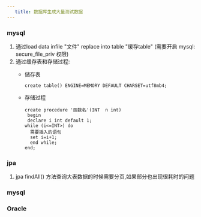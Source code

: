 ```yaml
---
   title: 数据库生成大量测试数据
---
```


### mysql

  1. 通过load data infile "文件" replace into table "缓存table" (需要开启 mysql: secure_file_priv 权限)
  2. 通过缓存表和存储过程:
      - 储存表

            create table() ENGINE=MEMORY DEFAULT CHARSET=utf8mb4;

      - 存储过程

            create procedure '函数名'(INT  n int)
             begin
             declare i int default 1;
            while (i<=INT>) do
              需要插入的语句
              set i=i+1;
              end while;
            end;

### jpa

  1. jpa findAll() 方法查询大表数据的时候需要分页,如果部分也出现很耗时的问题

### mysql

### Oracle